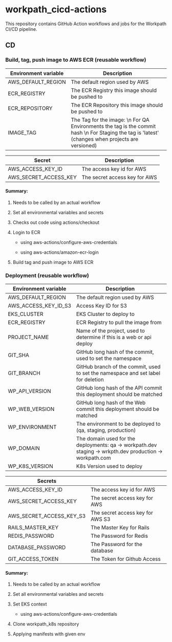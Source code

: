 # workpath_cicd-actions
This repository contains GitHub Action workflows and jobs for the Workpath CI/CD pipeline. 

## CD

### Build, tag, push image to AWS ECR (reusable workflow)
| Environment variable | Description |   
|---|---|
| AWS_DEFAULT_REGION  | The default region used by AWS | 
| ECR_REGISTRY | The ECR Registry this image should be pushed to | 
| ECR_REPOSITORY | The ECR Repository this image should be pushed to | 
| IMAGE_TAG | The Tag for the image: \\n For QA Environments the tag is the commit hash \n For Staging the tag is 'latest' (changes when projects are versioned) | 


| Secret | Description |  
|---|---|
| AWS_ACCESS_KEY_ID | The access key id for AWS |  
| AWS_SECRET_ACCESS_KEY | The secret access key for AWS| 

#### Summary: 
1. Needs to be called by an actual workflow

2. Set all environmental variables and secrets

3. Checks out code using actions/checkout

4. Login to ECR

    - using aws-actions/configure-aws-credentials

    - using aws-actions/amazon-ecr-login

5. Build tag and push image to AWS ECR

### Deployment  (reusable workflow)

| Environment variable | Description |
|---|---|
| AWS_DEFAULT_REGION | The default region used by AWS |
| AWS_ACCESS_KEY_ID_S3 | Access Key ID for S3 |
| EKS_CLUSTER | EKS Cluster to deploy to |
| ECR_REGISTRY | ECR Registry to pull the image from |
| PROJECT_NAME | Name of the project, used to determine if this is a web or api deploy |
| GIT_SHA | GitHub long hash of the commit, used to set the namespace |
| GIT_BRANCH | GitHub branch of the commit, used to set the namespace and set label for deletion |
| WP_API_VERSION | GitHub long hash of the API commit this deployment should be matched |
| WP_WEB_VERSION | GitHub long hash of the Web commit this deployment should be matched |
| WP_ENVIRONMENT | The environment to be deployed to (qa, staging, production)  |
| WP_DOMAIN | The domain used for the deployments: qa -> workpath.dev staging -> wrkpth.dev production -> workpath.com
| WP_K8S_VERSION | K8s Version used to deploy |

| Secrets |  |
|---|---|
| AWS_ACCESS_KEY_ID | The access key id for AWS |
| AWS_SECRET_ACCESS_KEY | The secret access key for AWS |
| AWS_SECRET_ACCESS_KEY_S3 | The secret access key for AWS S3 |
| RAILS_MASTER_KEY | The Master Key for Rails |
| REDIS_PASSWORD | The Password for Redis |
| DATABASE_PASSWORD | The Password for the database |
| GIT_ACCESS_TOKEN | The Token for Github Access |

#### Summary: 
1. Needs to be called by an actual workflow

2. Set all environmental variables and secrets

3. Set EKS context

    - using aws-actions/configure-aws-credentials

4. Clone workpath_k8s repository 

5. Applying manifests with given env
